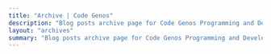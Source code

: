```yaml
---
title: "Archive | Code Genos"
description: "Blog posts archive page for Code Genos Programming and Development Blog"
layout: "archives"
summary: "Blog posts archive page for Code Genos Programming and Development Blog"
---
```

